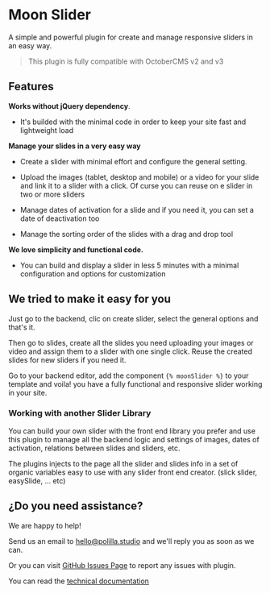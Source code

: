 # Moon Slider

A simple and powerful plugin for create and manage responsive sliders in an easy way.

> This plugin is fully compatible with OctoberCMS v2 and v3

## Features 

**Works without jQuery dependency**.

* It's builded with the minimal code in order to keep your site fast and lightweight load

**Manage your slides in a very easy way**

* Create a slider with minimal effort and configure the general setting.

* Upload the images (tablet, desktop and mobile) or a video for your slide and link it to a slider with a click. Of curse you can reuse on e slider in two or more sliders

- Manage dates of activation for a slide and if you need it, you can set a date of deactivation too

- Manage the sorting order of the slides with a drag and drop tool

**We love simplicity and functional code.**

* You can build and display a slider in less 5 minutes with a minimal configuration and options for customization


## We tried to make it easy for you

Just go to the backend, clic on create slider, select the general options and that's it.

Then go to slides, create all the slides you need uploading your images or video and assign them to a slider with one single click. Reuse the created slides for new sliders if you need it.

Go to your backend editor, add the component ```{% moonSlider %}``` to your template and voila! you have a fully functional and responsive slider working in your site.

### Working with another Slider Library

You can build your own slider with the front end library you prefer and use this plugin to manage all the backend logic and settings of images, dates of activation, relations between slides and sliders, etc.

The plugins injects to the page all the slider and slides info in a set of organic variables easy to use with any slider front end creator. (slick slider, easySlide, ... etc)

## ¿Do you need assistance?
We are happy to help!

Send us an email to [hello@polilla.studio](mailto:hello@polilla.studio) and we'll reply you as soon as we can.

Or you can visit [GitHub Issues Page](https://github.com/Polilla-Studio/moonslider-plugin-pub/issues) to report any issues with plugin.

You can read the [technical documentation](https://github.com/Polilla-Studio/moonslider-plugin-pub/blob/main/moonslider-plugin-pub/tech-doc.md)
